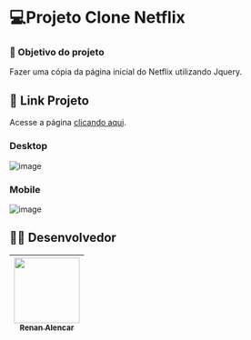 # 💻Projeto Clone Netflix

### :dart: Objetivo do projeto
Fazer uma cópia da página inicial do Netflix utilizando Jquery.

## 🔗 Link Projeto
Acesse a página  [clicando aqui](http://netflix-renan.surge.sh/).

### Desktop
![image](https://user-images.githubusercontent.com/69327864/182993466-68e96e1d-add0-4fa1-9e61-6d6c4ea592af.png)


### Mobile
![image](https://user-images.githubusercontent.com/69327864/182993586-e1e3bdec-57a5-49b1-87ad-bf6ad9fbdac0.png)

##  :man_technologist: Desenvolvedor
| [<img src="https://avatars.githubusercontent.com/u/69327864?s=96&v=4" width=115><br><sub>Renan Alencar</sub>](https://github.com/Renan-Ma)
| :---: | 
